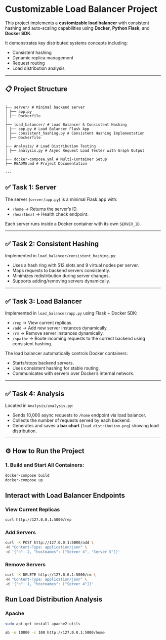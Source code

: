 # Customizable Load Balancer Project

This project implements a **customizable load balancer** with consistent hashing and auto-scaling capabilities using **Docker**, **Python Flask**, and **Docker SDK**.

It demonstrates key distributed systems concepts including:

- Consistent hashing
- Dynamic replica management
- Request routing
- Load distribution analysis

---

## 📋 Project Structure
```

├── server/ # Minimal backend server
│ ├── app.py
│ ├── Dockerfile
│
├── load_balancer/ # Load Balancer & Consistent Hashing
│ ├── app.py # Load Balancer Flask App
│ ├── consistent_hashing.py # Consistent Hashing Implementation
│ ├── Dockerfile
│
├── Analysis/ # Load Distribution Testing 
│ ├── analysis.py # Async Request Load Tester with Graph Output
│
├── docker-compose.yml # Multi-Container Setup
├── README.md # Project Documentation

---
```
## ✅ Task 1: Server

The server (`server/app.py`) is a minimal Flask app with:

- `/home` → Returns the server’s ID.
- `/heartbeat` → Health check endpoint.

Each server runs inside a Docker container with its own `SERVER_ID`.

---

## ✅ Task 2: Consistent Hashing

Implemented in `load_balancer/consistent_hashing.py`:

- Uses a hash ring with 512 slots and 9 virtual nodes per server.
- Maps requests to backend servers consistently.
- Minimizes redistribution during server changes.
- Supports adding/removing servers dynamically.

---

## ✅ Task 3: Load Balancer

Implemented in `load_balancer/app.py` using Flask + Docker SDK:

- `/rep` → View current replicas.
- `/add` → Add new server instances dynamically.
- `/rm` → Remove server instances dynamically.
- `/<path>` → Route incoming requests to the correct backend using consistent hashing.

The load balancer automatically controls Docker containers:

- Starts/stops backend servers.
- Uses consistent hashing for stable routing.
- Communicates with servers over Docker’s internal network.

---

## ✅ Task 4: Analysis

Located in `Analysis/analysis.py`:

- Sends 10,000 async requests to `/home` endpoint via load balancer.
- Collects the number of requests served by each backend.
- Generates and saves a **bar chart** (`load_distribution.png`) showing load distribution.

---

## ⚙️ How to Run the Project

### 1. Build and Start All Containers:

```bash
docker-compose build
docker-compose up


```

## Interact with Load Balancer Endpoints

### View Current Replicas

```bash
curl http://127.0.0.1:5000/rep

```

### Add Servers

```bash
curl -X POST http://127.0.0.1:5000/add \
-H "Content-Type: application/json" \
-d '{"n": 2, "hostnames": ["Server 4", "Server 5"]}'


```

### Remove Servers

```bash
curl -X DELETE http://127.0.0.1:5000/rm \
-H "Content-Type: application/json" \
-d '{"n": 1, "hostnames": ["Server 4"]}'

```

## Run Load Distribution Analysis

### Apache

```bash
sudo apt-get install apache2-utils

```

```bash
ab -n 10000 -c 100 http://127.0.0.1:5000/home

```
